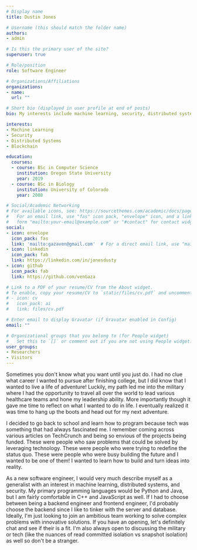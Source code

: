 ```yaml
---
# Display name
title: Dustin Jones

# Username (this should match the folder name)
authors:
- admin

# Is this the primary user of the site?
superuser: true

# Role/position
role: Software Engineer

# Organizations/Affiliations
organizations:
- name: 
  url: ""

# Short bio (displayed in user profile at end of posts)
bio: My interests include machine learning, security, distributed systems and programmable matter.

interests:
- Machine Learning
- Security
- Distributed Systems
- Blockchain

education:
  courses:
  - course: BSc in Computer Science
    institution: Oregon State University
    year: 2019
  - course: BSc in Biology
    institution: University of Colorado 
    year: 2008

# Social/Academic Networking
# For available icons, see: https://sourcethemes.com/academic/docs/page-builder/#icons
#   For an email link, use "fas" icon pack, "envelope" icon, and a link in the
#   form "mailto:your-email@example.com" or "#contact" for contact widget.
social:
- icon: envelope
  icon_pack: fas
  link: 'mailto:gazaven@gmail.com'  # For a direct email link, use "mailto:test@example.org".
- icon: linkedin
  icon_pack: fab
  link: https://linkedin.com/in/jonesdusty
- icon: github
  icon_pack: fab
  link: https://github.com/venGaza

# Link to a PDF of your resume/CV from the About widget.
# To enable, copy your resume/CV to `static/files/cv.pdf` and uncomment the lines below.
# - icon: cv
#   icon_pack: ai
#   link: files/cv.pdf

# Enter email to display Gravatar (if Gravatar enabled in Config)
email: ""

# Organizational groups that you belong to (for People widget)
#   Set this to `[]` or comment out if you are not using People widget.
user_groups:
- Researchers
- Visitors
---
```


Sometimes you don't know what you want until you just do. I had no clue what career I wanted to pursue after finishing college, but I did know that I wanted to live a life of adventure! Luckily, my path led me into the military where I had the opportunity to travel all over the world to lead various healthcare teams and hone my leadership ability. More importantly though it gave me time to reflect on what I wanted to do in life. I eventually realized it was time to hang up the boots and head out for my next adventure.

I decided to go back to school and learn how to program because tech was something that had always fascinated me. I remember coming across various articles on TechCrunch and being so envious of the projects being funded. These were people who saw problems that could be solved by leveraging technology. These were people who were trying to redefine the status quo. These were people who were busy building the future and I wanted to be one of them! I wanted to learn how to build and turn ideas into reality.

As a new software engineer, I would very much describe myself as a generalist with an interest in machine learning, distributed systems, and security. My primary programming languages would be Python and Java, but I am fairly comfortable in C++ and JavaScript as well. If I had to choose between being a backend engineer and frontend engineer, I'd probably choose the backend since I like to tinker with the server and database. Ideally, I'm just looking to join an ambitious team working to solve complex problems with innovative solutions. If you have an opening, let's definitely chat and see if their is a fit. I'm also always open to discussing the military or tech (like the nuances of read committed isolation vs snapshot isolation) as well so don't be a stranger.
